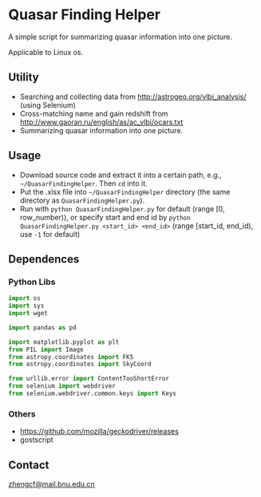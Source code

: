<!--
 * @Date: 2021-07-19 01:47:27
 * @LastEditors: chenfa
 * @LastEditTime: 2021-07-19 11:38:27
-->
# Quasar Finding Helper

A simple script for summarizing quasar information into one picture.

Applicable to Linux os. 

## Utility

- Searching and collecting data from http://astrogeo.org/vlbi_analysis/ (using Selenium)
- Cross-matching name and gain redshift from http://www.gaoran.ru/english/as/ac_vlbi/ocars.txt
- Summarizing quasar information into one picture.

## Usage

- Download source code and extract it into a certain path, e.g., `~/QuasarFindingHelper`. Then `cd` into it.
- Put the .xlsx file into `~/QuasarFindingHelper` directory (the same directory as `QuasarFindingHelper.py`).
- Run with `python QuasarFindingHelper.py` for default (range [0, row_number)), or specify start and end id by `python QuasarFindingHelper.py <start_id> <end_id>` (range [start_id, end_id), use `-1` for default)

## Dependences

### Python Libs

```python
import os
import sys
import wget

import pandas as pd 

import matplotlib.pyplot as plt 
from PIL import Image
from astropy.coordinates import FK5
from astropy.coordinates import SkyCoord

from urllib.error import ContentTooShortError
from selenium import webdriver
from selenium.webdriver.common.keys import Keys
```

### Others

- https://github.com/mozilla/geckodriver/releases
- gostscript

## Contact

zhengcf@mail.bnu.edu.cn
